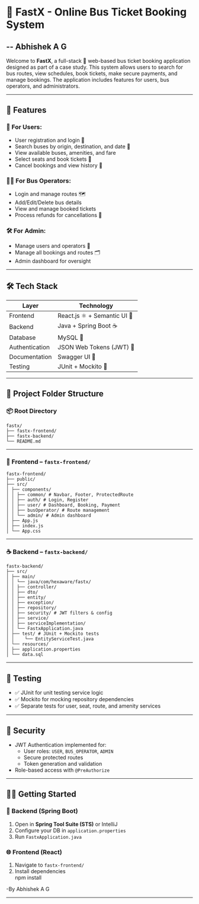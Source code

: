 # 🚌 FastX - Online Bus Ticket Booking System
## -- Abhishek A G

Welcome to **FastX**, a full-stack 🚀 web-based bus ticket booking application designed as part of a case study. This system allows users to search for bus routes, view schedules, book tickets, make secure payments, and manage bookings. The application includes features for users, bus operators, and administrators.

---

## 📌 Features

### 👥 For Users:
- User registration and login 🔐
- Search buses by origin, destination, and date 📍
- View available buses, amenities, and fare
- Select seats and book tickets 🧾
- Cancel bookings and view history 📜

### 🧑‍💼 For Bus Operators:
- Login and manage routes 🗺️
- Add/Edit/Delete bus details
- View and manage booked tickets
- Process refunds for cancellations 💸

### 🛠️ For Admin:
- Manage users and operators 👤
- Manage all bookings and routes 🗂️
- Admin dashboard for oversight

---

## 🛠️ Tech Stack

| Layer           | Technology                     |
|----------------|---------------------------------|
| Frontend        | React.js ⚛️ + Semantic UI 🎨      |
| Backend         | Java + Spring Boot ☕           |
| Database        | MySQL 🐬                        |
| Authentication  | JSON Web Tokens (JWT) 🔐        |
| Documentation   | Swagger UI 📄                   |
| Testing         | JUnit + Mockito 🧪              |

---

## 📁 Project Folder Structure

### 📦 Root Directory
```
fastx/
├── fastx-frontend/
├── fastx-backend/
└── README.md
```
---

### 🎨 Frontend – `fastx-frontend/`
```
fastx-frontend/
├── public/
├── src/
│ ├── components/
│ │ ├── common/ # Navbar, Footer, ProtectedRoute
│ │ ├── auth/ # Login, Register
│ │ ├── user/ # Dashboard, Booking, Payment
│ │ ├── busOperator/ # Route management
│ │ └── admin/ # Admin dashboard
│ ├── App.js
│ ├── index.js
│ └── App.css
```
---

### ☕ Backend – `fastx-backend/`
```
fastx-backend/
├── src/
│ ├── main/
│ │ └── java/com/hexaware/fastx/
│ │ ├── controller/
│ │ ├── dto/
│ │ ├── entity/
│ │ ├── exception/
│ │ ├── repository/
│ │ ├── security/ # JWT filters & config
│ │ ├── service/
│ │ ├── serviceImplementation/
│ │ └── FastxApplication.java
│ ├── test/ # JUnit + Mockito tests
│ │    └── EntityServiceTest.java
│ └── resources/
│ ├── application.properties
│ └── data.sql
```
---

## 🧪 Testing
- ✅ JUnit for unit testing service logic
- ✅ Mockito for mocking repository dependencies
- ✅ Separate tests for user, seat, route, and amenity services

---

## 🔐 Security
- JWT Authentication implemented for:
  - User roles: `USER`, `BUS_OPERATOR`, `ADMIN`
  - Secure protected routes
  - Token generation and validation
- Role-based access with `@PreAuthorize`

---

## 🧑‍💻 Getting Started

### 🚀 Backend (Spring Boot)
1. Open in **Spring Tool Suite (STS)** or IntelliJ
2. Configure your DB in `application.properties`
3. Run `FastxApplication.java`

### 🌐 Frontend (React)
1. Navigate to `fastx-frontend/`
2. Install dependencies  
npm install

-By Abhishek A G

---
